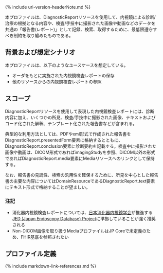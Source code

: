 {% include url-version-headerNote.md %}


本プロファイルは、DiagnosticReportリソースを使用して、内視鏡による診断/治療の根拠となる内容や、検査/手技中に撮影された画像や動画などのデータを共通の「報告書(レポート)」として記録、検索、取得するために、最低限遵守すべき制約を取り纏めたものである。

## 背景および想定シナリオ

本プロファイルは、以下のようなユースケースを想定している。
- オーダをもとに実施された内視鏡検査レポートの保存
- 他のリソースからの内視鏡検査レポートの参照

## スコープ

DiagnosticReportリソースを使用して表現した内視鏡検査レポートには、診断内容に加え、いくつかの所見、検査/手技中に撮影された画像、テキストおよびコード化された解釈、テンプレート化された報告書などが含まれる。

典型的な利用方法としては、PDFやxml形式で作成された報告書をDiagnosticReport.presentedForm要素に格納するとともに、DiagnosticReport.conclusion要素に診断要約を記載する。検査中に撮影された画像や動画は、DICOM形式であればimagingStudyを参照、DICOM以外の形式であればDiagnosticReport.media要素にMediaリソースへのリンクとして保持する。

なお、報告書の見読性、検索の汎用性を確保するために、所見を中心とした報告書の主要な内容についてはDomainResourceであるDiagnosticReport.text要素にテキスト形式で格納することが望ましい。

<h3>注記</h3>

* 消化器内視鏡検査レポートについては、[日本消化器内視鏡学会](https://jges.net/)が推進する[JED (Japan Endoscopy Database) Project](https://jedproject.jges.net/)に準拠していることが強く推奨される 
* Non-DICOM画像を取り扱うMediaプロファイルはJP Coreで未定義のため、FHIR基底を参照されたい


## プロファイル定義


{% include markdown-link-references.md %}

